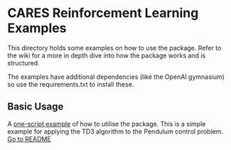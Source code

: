 # CARES Reinforcement Learning Examples

This directory holds some examples on how to use the package. Refer to the wiki for a more in depth dive into how the package works and is structured.

The examples have additional dependencies (like the OpenAI gymnasium) so use the requirements.txt to install these.

## Basic Usage
A [one-script example](./basic_usage/basic_usage.py) of how to utilise the package. This is a simple example for applying the TD3 algorithm to the Pendulum control problem. [Go to README](./basic_usage/README.md)